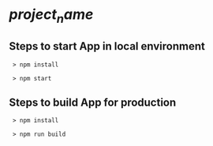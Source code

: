 # $project_name$



## Steps to start App in local environment
```
 > npm install

 > npm start
```


## Steps to build App for production
```
 > npm install

 > npm run build
```
